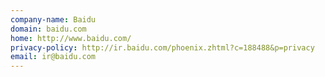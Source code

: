 ```yaml
---
company-name: Baidu
domain: baidu.com
home: http://www.baidu.com/
privacy-policy: http://ir.baidu.com/phoenix.zhtml?c=188488&p=privacy
email: ir@baidu.com
---
```




